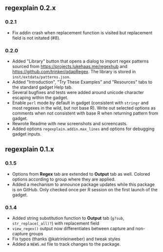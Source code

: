 ## regexplain 0.2.x

### 0.2.1

* Fix addin crash when replacement function is visited but replacement field
  is not initated (#8).

### 0.2.0

* Added "Library" button that opens a dialog to import regex patterns sourced 
  from <https://projects.lukehaas.me/regexhub> and 
  <https://github.com/trinker/qdapRegex>. The library is stored in
  `inst/extdata/patterns.json`.
* Added "Introduction", "Try These Examples" and "Resources" tabs to
  the standard gadget Help tab.
* Several bugfixes and tests were added around unicode character escaping within
  the gadget. 
* Enable `perl` mode by default in gadget (consistent with `stringr` and most
  regexes in the wild, but not base R). Write out selected options as comments
  when not consistent with base R when returning pattern from gadget.
* Rewrote Readme with new screenshots and screencasts.
* Added options `regexplain.addin.max_lines` and options for debugging gadget inputs.


## regexplain 0.1.x

### 0.1.5

* Options from **Regex** tab are extended to **Output** tab as well. Colored
  options according to group where they are applied.
* Added a mechanism to announce package updates while this package is on GitHub.
  Only checked once per R session on the first launch of the gadget.

### 0.1.4

* Added string substitution function to **Output** tab (`g?sub`, 
  `str_replace(_all)?`) with replacement field
* `view_regex()` output now differentiates between capture and non-capture groups
* Fix typos (thanks @katrinleinweber) and tweak styles
* Added a `NEWS.md` file to track changes to the package.
